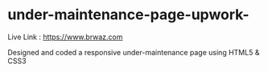 # under-maintenance-page-upwork-

Live Link : https://www.brwaz.com

Designed and coded a responsive under-maintenance page using HTML5 & CSS3 
